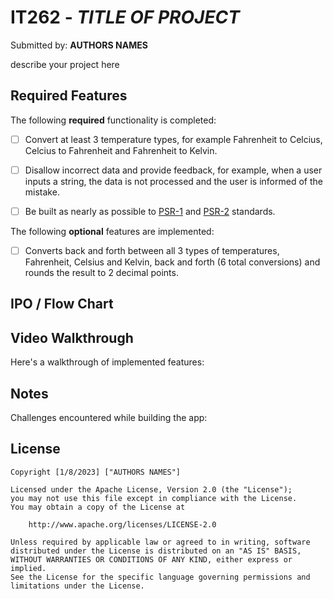 # IT262 - *TITLE OF PROJECT*

Submitted by: **AUTHORS NAMES**

describe your project here


## Required Features

The following **required** functionality is completed:

* [ ] Convert at least 3 temperature types, for example Fahrenheit to Celcius, Celcius to Fahrenheit and Fahrenheit to Kelvin.
* [ ] Disallow incorrect data and provide feedback, for example, when a user inputs a string, the data is not processed and the user is informed of the mistake.
* [ ] Be built as nearly as possible to [PSR-1](https://www.php-fig.org/psr/psr-1/) and [PSR-2](https://www.php-fig.org/psr/psr-2/) standards.


The following **optional** features are implemented:

* [ ] Converts back and forth between all 3 types of temperatures, Fahrenheit, Celsius and Kelvin, back and forth (6 total conversions) and rounds the result to 2 decimal points.

## IPO / Flow Chart

<!-- Insert Here // Created by: -->

## Video Walkthrough

Here's a walkthrough of implemented features:

<!-- Create GIF!! -->

<!-- Replace this with whatever GIF tool you used! -->


## Notes

Challenges encountered while building the app:

## License

    Copyright [1/8/2023] ["AUTHORS NAMES"]

    Licensed under the Apache License, Version 2.0 (the "License");
    you may not use this file except in compliance with the License.
    You may obtain a copy of the License at

        http://www.apache.org/licenses/LICENSE-2.0

    Unless required by applicable law or agreed to in writing, software
    distributed under the License is distributed on an "AS IS" BASIS,
    WITHOUT WARRANTIES OR CONDITIONS OF ANY KIND, either express or implied.
    See the License for the specific language governing permissions and
    limitations under the License.






